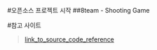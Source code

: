 #오픈소스 프로젝트 시작
##8team - Shooting Game


#참고 사이트
>[link_to_source_code_reference](http://blog.naver.com/dosem321/40170781167#)
